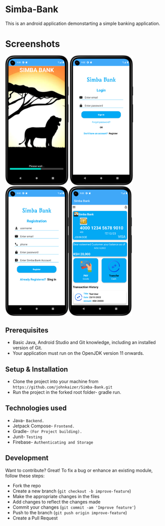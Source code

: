 # Simba-Bank
This is an android application demonstarting a simple banking application.
# Screenshots
<img src="Images/Splash.png" width="200" > <img src="Images/login.png" width="200" >
<img src="Images/Signup.png" width="200" ><img src="Images/Home.png" width="200" >

## Prerequisites
- Basic Java, Android Studio and Git knowledge, including an installed version of Git.
- Your application must run on the OpenJDK version 11 onwards.

## Setup & Installation
* Clone the project into your machine from `https://github.com/johnkaizer/Simba-Bank.git`
* Run the project in the forked root folder- gradle run.

## Technologies used
* Java- `Backend.`
* Jetpack Compose- `Frontend.`
* Gradle- `(For Project building).`
* Junit- `Testing`
* Firebase- `Authenticating and Storage`

## Development
Want to contribute? Great!
To fix a bug or enhance an existing module, follow these steps:

- Fork the repo
- Create a new branch (`git checkout -b improve-feature`)
- Make the appropriate changes in the files
- Add changes to reflect the changes made
- Commit your changes (`git commit -am 'Improve feature'`)
- Push to the branch (`git push origin improve-feature`)
- Create a Pull Request
